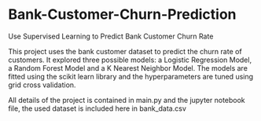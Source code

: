# Bank-Customer-Churn-Prediction
Use Supervised Learning to Predict Bank Customer Churn Rate

This project uses the bank customer dataset to predict the churn rate of customers.
It explored three possible models: a Logistic Regression Model, a Random Forest Model and a K Nearest Neighbor Model.
The models are fitted using the scikit learn library and the hyperparameters are tuned using grid cross validation.

All details of the project is contained in main.py and the jupyter notebook file, the used dataset is included here in bank_data.csv
